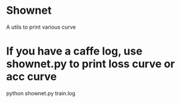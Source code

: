 # Shownet
A utils to print various curve
# If you have a caffe log, use shownet.py to print loss curve or acc curve
python shownet.py train.log
